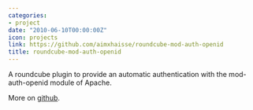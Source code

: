 ```yaml
---
categories:
- project
date: "2010-06-10T00:00:00Z"
icon: projects
link: https://github.com/aimxhaisse/roundcube-mod-auth-openid
title: roundcube-mod-auth-openid
---
```


A roundcube plugin to provide an automatic authentication with the
mod-auth-openid module of Apache.

More on [github](https://github.com/aimxhaisse/roundcube-mod-auth-openid).
